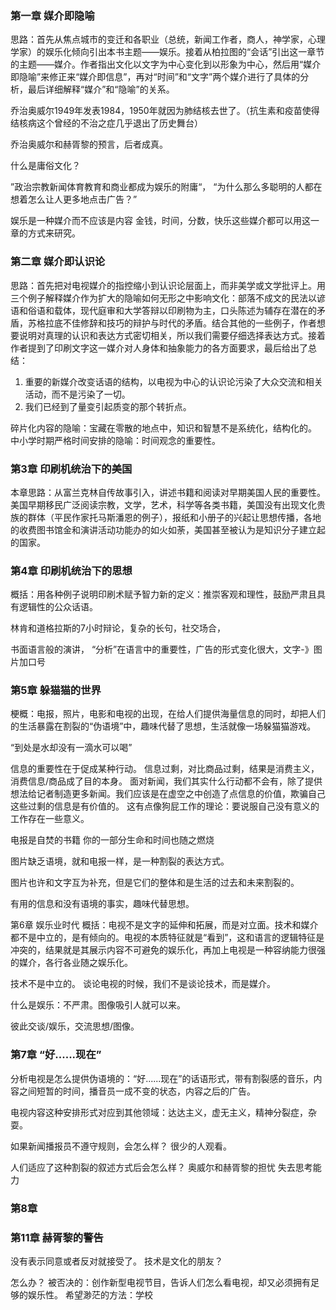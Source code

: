 ### 第一章 媒介即隐喻
思路：首先从焦点城市的变迁和各职业（总统，新闻工作者，商人，神学家，心理学家）的娱乐化倾向引出本书主题——娱乐。接着从柏拉图的“会话”引出这一章节的主题——媒介。作者指出文化以文字为中心变化到以形象为中心，然后用“媒介即隐喻”来修正来“媒介即信息”，再对“时间”和“文字”两个媒介进行了具体的分析，最后详细解释“媒介”和“隐喻”的关系。

乔治奥威尔1949年发表1984，1950年就因为肺结核去世了。（抗生素和疫苗使得结核病这个曾经的不治之症几乎退出了历史舞台）

乔治奥威尔和赫胥黎的预言，后者成真。

什么是庸俗文化？

”政治宗教新闻体育教育和商业都成为娱乐的附庸“，
“为什么那么多聪明的人都在想着怎么让人更多地点击广告？”

娱乐是一种媒介而不应该是内容
金钱，时间，分数，快乐这些媒介都可以用这一章的方式来研究。

### 第二章 媒介即认识论

思路：首先把对电视媒介的指控缩小到认识论层面上，而非美学或文学批评上。用三个例子解释媒介作为扩大的隐喻如何无形之中影响文化：部落不成文的民法以谚语和俗语和载体，现代庭审和大学答辩以印刷物为主，口头陈述为辅存在潜在的矛盾，苏格拉底不佳修辞和技巧的辩护与时代的矛盾。结合其他的一些例子，作者想要说明对真理的认识和表达方式密切相关，所以我们需要仔细选择表达方式。接着作者提到了印刷文字这一媒介对人身体和抽象能力的各方面要求，最后给出了总结：
1. 重要的新媒介改变话语的结构，以电视为中心的认识论污染了大众交流和相关活动，而不是污染了一切。
2. 我们已经到了量变引起质变的那个转折点。

碎片化内容的隐喻：宝藏在零散的地点中，知识和智慧不是系统化，结构化的。
中小学时期严格时间安排的隐喻：时间观念的重要性。

### 第3章 印刷机统治下的美国
本章思路：从富兰克林自传故事引入，讲述书籍和阅读对早期美国人民的重要性。美国早期移民广泛阅读宗教，文学，艺术，科学等各类书籍，美国没有出现文化贵族的群体（平民作家托马斯潘恩的例子），报纸和小册子的兴起让思想传播，各地的收费图书馆金和演讲活动功能办的如火如荼，美国甚至被认为是知识分子建立起的国家。

### 第4章 印刷机统治下的思想
概括：用各种例子说明印刷术赋予智力新的定义：推崇客观和理性，鼓励严肃且具有逻辑性的公众话语。

林肯和道格拉斯的7小时辩论，复杂的长句，社交场合，

书面语言般的演讲，
“分析”在语言中的重要性，广告的形式变化很大，文字-》图片加口号

### 第5章 躲猫猫的世界
梗概：电报，照片，电影和电视的出现，在给人们提供海量信息的同时，却把人们的生活暴露在割裂的“伪语境”中，趣味代替了思想，生活就像一场躲猫猫游戏。

“到处是水却没有一滴水可以喝”

信息的重要性在于促成某种行动。
信息过剩，对比商品过剩，结果是消费主义，消费信息/商品成了目的本身。
面对新闻，我们其实什么行动都不会有，除了提供想法给记者制造更多新闻。我们应该是在虚空之中创造了点信息的价值，欺骗自己这些过剩的信息是有价值的。
这有点像狗屁工作的理论：要说服自己没有意义的工作存在一些意义。

电报是自焚的书籍
你的一部分生命和时间也随之燃烧

图片缺乏语境，就和电报一样，是一种割裂的表达方式。

图片也许和文字互为补充，但是它们的整体和是生活的过去和未来割裂的。

有用的信息和没有语境的事实，趣味代替思想。

第6章 娱乐业时代
概括：电视不是文字的延伸和拓展，而是对立面。技术和媒介都不是中立的，是有倾向的。电视的本质特征就是“看到”，这和语言的逻辑特征是冲突的，结果就是其展示内容不可避免的娱乐化，再加上电视是一种容纳能力很强的媒介，各行各业随之娱乐化。


技术不是中立的。
谈论电视的时候，我们不是谈论技术，而是媒介。

什么是娱乐：不严肃。图像吸引人就可以来。

彼此交谈/娱乐，交流思想/图像。

### 第7章 “好......现在”
分析电视是怎么提供伪语境的：“好......现在”的话语形式，带有割裂感的音乐，内容之间短暂的时间，播音员一成不变的状态，内容之后的广告。

电视内容这种安排形式对应到其他领域：达达主义，虚无主义，精神分裂症，杂耍。

如果新闻播报员不遵守规则，会怎么样？
很少的人观看。

人们适应了这种割裂的叙述方式后会怎么样？
奥威尔和赫胥黎的担忧
失去思考能力

### 第8章

### 第11章 赫胥黎的警告
没有表示同意或者反对就接受了。
技术是文化的朋友？

怎么办？
被否决的：创作新型电视节目，告诉人们怎么看电视，却又必须拥有足够的娱乐性。
希望渺茫的方法：学校